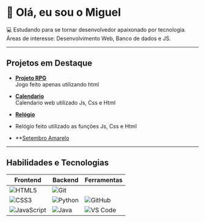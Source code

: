 # 👋 Olá, eu sou o Miguel

💻 Estudando para se tornar desenvolvedor apaixonado por tecnologia.  
 Áreas de interesse: Desenvolvimento Web, Banco de dados e JS.  

---

##  Projetos em Destaque

- **[Projeto RPG](https://github.com/Honeyzz1/Projeto_RPG.git)**  
   Jogo feito apenas utilizando html

- **[Calendario]()**  
   Calendario web utilizado Js, Css e Html

- **[Relógio](https://github.com/Honeyzz1/Projeto_relogio.git)**
-  Relógio feito utilizado as funções Js, Css e Html

-  **[Setembro Amarelo](https://honeyzz1.github.io/PJT_SetembroAmarelo/)
   

---

##  Habilidades e Tecnologias

| Frontend | Backend | Ferramentas |
|----------|----------|-------------|
| ![HTML5](https://img.shields.io/badge/-HTML5-E34F26?style=for-the-badge&logo=html5&logoColor=white) | ![Git](https://img.shields.io/badge/-Git-F05032?style=for-the-badge&logo=git&logoColor=white) |
| ![CSS3](https://img.shields.io/badge/-CSS3-1572B6?style=for-the-badge&logo=css3&logoColor=white) | ![Python](https://img.shields.io/badge/-Python-3776AB?style=for-the-badge&logo=python&logoColor=white) | ![GitHub](https://img.shields.io/badge/-GitHub-181717?style=for-the-badge&logo=github&logoColor=white) |
| ![JavaScript](https://img.shields.io/badge/-JavaScript-F7DF1E?style=for-the-badge&logo=javascript&logoColor=black) | ![Java](https://img.shields.io/badge/-Java-007396?style=for-the-badge&logo=java&logoColor=white) | ![VS Code](https://img.shields.io/badge/-VSCode-007ACC?style=for-the-badge&logo=visual-studio-code&logoColor=white) |
